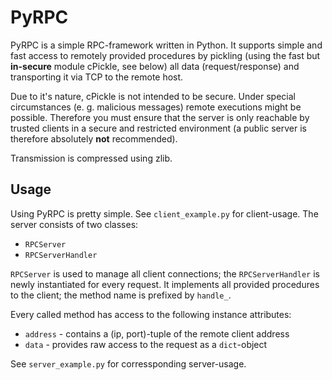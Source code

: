 # PyRPC

PyRPC is a simple RPC-framework written in Python. It supports simple and fast
access to remotely provided procedures by pickling (using the fast but
**in-secure** module cPickle, see below) all data (request/response) and
transporting it via TCP to the remote host.

Due to it's nature, cPickle is not intended to be secure. Under special
circumstances (e. g. malicious messages) remote executions might be possible.
Therefore you must ensure that the server is only reachable by trusted clients
in a secure and restricted environment (a public server is therefore absolutely
**not** recommended).

Transmission is compressed using zlib.

## Usage

Using PyRPC is pretty simple. See `client_example.py` for client-usage. The server
consists of two classes:

 * `RPCServer`
 * `RPCServerHandler`

`RPCServer` is used to manage all client connections; the `RPCServerHandler`
is newly instantiated for every request. It implements all provided procedures 
to the client; the method name is prefixed by `handle_`.

Every called method has access to the following instance attributes:

 * `address` - contains a (ip, port)-tuple of the remote client address
 * `data` - provides raw access to the request as a `dict`-object 

See `server_example.py` for corressponding server-usage.